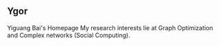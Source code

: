 ## Ygor 
Yiguang Bai's Homepage
My research interests lie at Graph Optimization and Complex networks (Social Computing).
